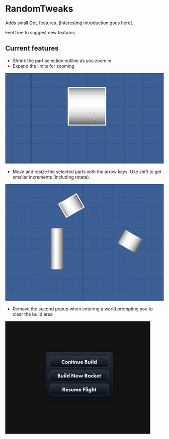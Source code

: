 # RandomTweaks

Adds small QoL features. [Interesting introduction goes here].

Feel free to suggest new features.

## Current features

- Shrink the part selection outline as you zoom in
- Expand the limits for zooming

![Image](images/ExtraZoom.gif)

- Move and resize the selected parts with the arrow keys. Use shift to get smaller increments (including rotate).

![Image](images/BpEditingEqsue.gif)

- Remove the second popup when entering a world prompting you to clear the build area

![Image](images/EnterWorldOptions.png)

